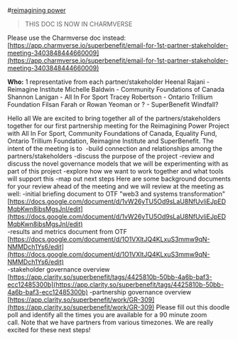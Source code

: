 #[reimagining power](/notes/archive/clarity/Tags/reimagining%20power.md) 
>THIS DOC IS NOW IN CHARMVERSE

Please use the Charmverse doc instead:
[https://app.charmverse.io/superbenefit/email-for-1st-partner-stakeholder-meeting-3403848444660009](https://app.charmverse.io/superbenefit/email-for-1st-partner-stakeholder-meeting-3403848444660009) 


**Who:** 1 representative from each partner/stakeholder 
Heenal Rajani - Reimagine Institute
Michelle Baldwin - Community Foundations of Canada
Shannon Lanigan - All In For Sport
Tracey Robertson - Ontario Trillium Foundation
Filsan Farah or Rowan Yeoman or ? - SuperBenefit
Windfall?


Hello all
We are excited to bring together all of the partners/stakeholders together for our first partnership meeting for the Reimagining Power Project with All In For Sport, Community Foundations of Canada, Equality Fund, Ontario Trillium Foundation, Reimagine Institute and SuperBenefit.
The intent of the meeting is to 
-build connection and relationships among the partners/stakeholders
-discuss the purpose of the project
-review and discuss the novel governance models that we will be experimenting with as part of this project
-explore how we want to work together and what tools will support this
-map out next steps
Here are some background documents for your review ahead of the meeting and we will review at the meeting as well:
-initial briefing document to OTF "web3 and systems transformation" [https://docs.google.com/document/d/1vW26yTU5Od9sLaU8NfUvliEJpEDMqbKwn8ibsMgsJnI/edit](https://docs.google.com/document/d/1vW26yTU5Od9sLaU8NfUvliEJpEDMqbKwn8ibsMgsJnI/edit)  
-results and metrics document from OTF [https://docs.google.com/document/d/1O1VXltJQ4KLxuS3mmw9qN-NMMDch1Ys6/edit](https://docs.google.com/document/d/1O1VXltJQ4KLxuS3mmw9qN-NMMDch1Ys6/edit)  
-stakeholder governance overview [https://app.clarity.so/superbenefit/tags/4425810b-50bb-4a6b-baf3-ecc12485300b](https://app.clarity.so/superbenefit/tags/4425810b-50bb-4a6b-baf3-ecc12485300b) 
-partnership governance overview [https://app.clarity.so/superbenefit/work/GR-309](https://app.clarity.so/superbenefit/work/GR-309) 
Please fill out this doodle poll and identify all the times you are available for a 90 minute zoom call. Note that we have partners from various timezones. 
We are really excited for these next steps!